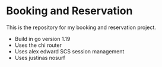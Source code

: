 # Booking and Reservation

This is the repository for my booking and reservation project.

- Build in go version 1.19
- Uses the chi router
- Uses alex edward SCS session management
- Uses justinas nosurf